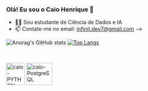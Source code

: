 ### Olá! Eu sou o Caio Henrique 👋

- 👨‍💻 Sou estudante de Ciência de Dados e IA
- 📫 Contate-me no email: infinit.dev7@gmail.com 
-->

![Anurag's GitHub stats](https://github-readme-stats.vercel.app/api?username=caiohenri99&show_icons=true&theme=radical)
[![Top Langs](https://github-readme-stats.vercel.app/api/top-langs/?username=caiohenri99&layout=compact)](https://github.com/caiohenri99/github-readme-stats)
##

<div style="display: inline_block"><br>
  <img align="center" alt="caio-PYTHON" height="60" width="50" src="https://s3.dualstack.us-east-2.amazonaws.com/pythondotorg-assets/media/files/python-logo-only.svg" />
  <img align="center" alt="caio-PostgreSQL" height="60" width="70" src="https://www.vectorlogo.zone/logos/postgresql/postgresql-icon.svg" />
  
<div/>
  
  
  

          
          
          
          
          
